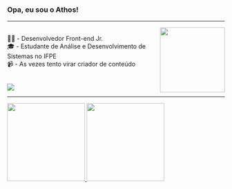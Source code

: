 ### Opa, eu sou o Athos!
<hr><img align="right" width="150" src="https://c.tenor.com/GFyZcrPO7B0AAAAM/monkey.gif"/>
<div style="display: inline_block"><br>
👨‍💻 - Desenvolvedor Front-end Jr. <br>
🎓 - Estudante de Análise e Desenvolvimento de Sistemas no IFPE <br>
📹 - As vezes tento virar criador de conteúdo <br>
</div>

<div style="display: inline_block"><br>
 
  <a href="https://www.linkedin.com/" target="_blank"><img src="https://img.shields.io/badge/-LinkedIn-%230077B5?style=for-the-badge&logo=linkedin&logoColor=white" target="_blank"></a>
</div>
<hr>
<div>
 <a href="https://github.com/athospugliese">
 <img height="180em" src="https://github-readme-stats.vercel.app/api?username=athospugliese&show_icons=true&theme=apprentice&include_all_commits=true&count_private=true"/>
 <img height="180em" src="https://github-readme-stats.vercel.app/api/top-langs/?username=athospugliese&layout=compact&langs_count=7&theme=apprentice"/>
</div>
